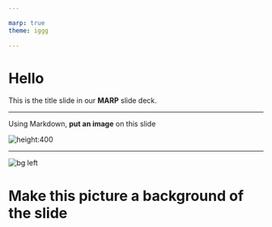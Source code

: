 ```yaml
---

marp: true
theme: iggg
 
---
```


# Hello

This is the title slide in our **MARP** slide deck.

---

Using Markdown, **put an image** on this slide

![height:400](https://cdn.pixabay.com/photo/2015/10/31/12/04/cool-1015375_1280.jpg)

---

![bg left](https://cdn.pixabay.com/photo/2024/01/07/10/56/belem-tower-8492812_1280.jpg)

# Make this picture a background of the slide